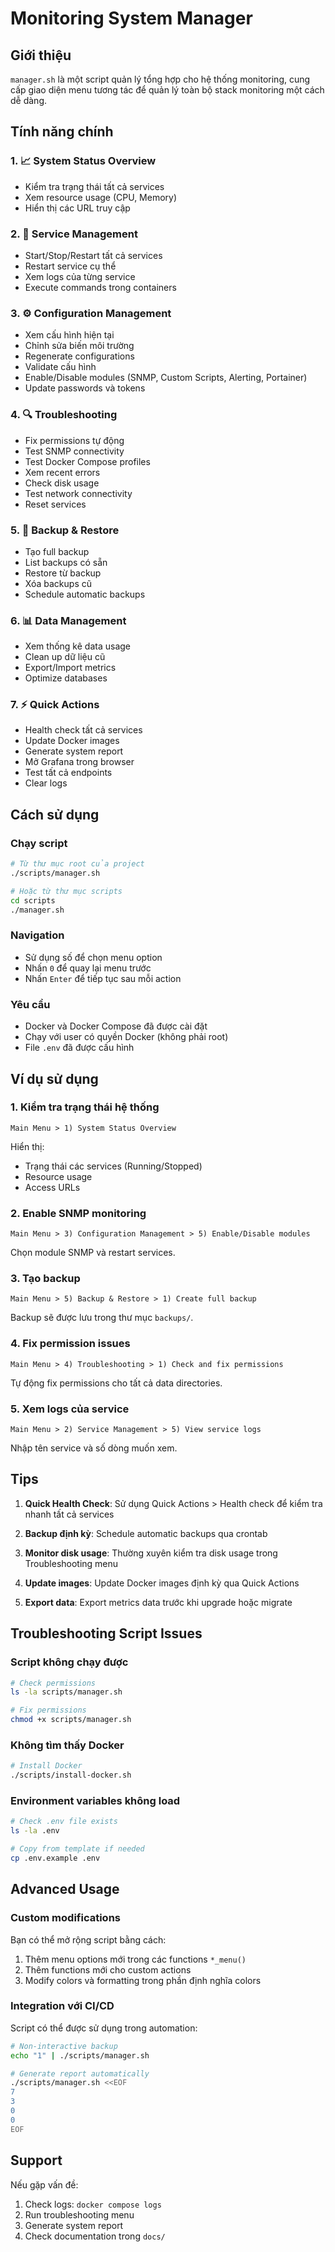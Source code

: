 # Monitoring System Manager

## Giới thiệu

`manager.sh` là một script quản lý tổng hợp cho hệ thống monitoring, cung cấp giao diện menu tương tác để quản lý toàn bộ stack monitoring một cách dễ dàng.

## Tính năng chính

### 1. 📈 System Status Overview
- Kiểm tra trạng thái tất cả services
- Xem resource usage (CPU, Memory)
- Hiển thị các URL truy cập

### 2. 🔧 Service Management
- Start/Stop/Restart tất cả services
- Restart service cụ thể
- Xem logs của từng service
- Execute commands trong containers

### 3. ⚙️ Configuration Management
- Xem cấu hình hiện tại
- Chỉnh sửa biến môi trường
- Regenerate configurations
- Validate cấu hình
- Enable/Disable modules (SNMP, Custom Scripts, Alerting, Portainer)
- Update passwords và tokens

### 4. 🔍 Troubleshooting
- Fix permissions tự động
- Test SNMP connectivity
- Test Docker Compose profiles
- Xem recent errors
- Check disk usage
- Test network connectivity
- Reset services

### 5. 💾 Backup & Restore
- Tạo full backup
- List backups có sẵn
- Restore từ backup
- Xóa backups cũ
- Schedule automatic backups

### 6. 📊 Data Management
- Xem thống kê data usage
- Clean up dữ liệu cũ
- Export/Import metrics
- Optimize databases

### 7. ⚡ Quick Actions
- Health check tất cả services
- Update Docker images
- Generate system report
- Mở Grafana trong browser
- Test tất cả endpoints
- Clear logs

## Cách sử dụng

### Chạy script

```bash
# Từ thư mục root của project
./scripts/manager.sh

# Hoặc từ thư mục scripts
cd scripts
./manager.sh
```

### Navigation

- Sử dụng số để chọn menu option
- Nhấn `0` để quay lại menu trước
- Nhấn `Enter` để tiếp tục sau mỗi action

### Yêu cầu

- Docker và Docker Compose đã được cài đặt
- Chạy với user có quyền Docker (không phải root)
- File `.env` đã được cấu hình

## Ví dụ sử dụng

### 1. Kiểm tra trạng thái hệ thống

```
Main Menu > 1) System Status Overview
```

Hiển thị:
- Trạng thái các services (Running/Stopped)
- Resource usage
- Access URLs

### 2. Enable SNMP monitoring

```
Main Menu > 3) Configuration Management > 5) Enable/Disable modules
```

Chọn module SNMP và restart services.

### 3. Tạo backup

```
Main Menu > 5) Backup & Restore > 1) Create full backup
```

Backup sẽ được lưu trong thư mục `backups/`.

### 4. Fix permission issues

```
Main Menu > 4) Troubleshooting > 1) Check and fix permissions
```

Tự động fix permissions cho tất cả data directories.

### 5. Xem logs của service

```
Main Menu > 2) Service Management > 5) View service logs
```

Nhập tên service và số dòng muốn xem.

## Tips

1. **Quick Health Check**: Sử dụng Quick Actions > Health check để kiểm tra nhanh tất cả services

2. **Backup định kỳ**: Schedule automatic backups qua crontab

3. **Monitor disk usage**: Thường xuyên kiểm tra disk usage trong Troubleshooting menu

4. **Update images**: Update Docker images định kỳ qua Quick Actions

5. **Export data**: Export metrics data trước khi upgrade hoặc migrate

## Troubleshooting Script Issues

### Script không chạy được

```bash
# Check permissions
ls -la scripts/manager.sh

# Fix permissions
chmod +x scripts/manager.sh
```

### Không tìm thấy Docker

```bash
# Install Docker
./scripts/install-docker.sh
```

### Environment variables không load

```bash
# Check .env file exists
ls -la .env

# Copy from template if needed
cp .env.example .env
```

## Advanced Usage

### Custom modifications

Bạn có thể mở rộng script bằng cách:

1. Thêm menu options mới trong các functions `*_menu()`
2. Thêm functions mới cho custom actions
3. Modify colors và formatting trong phần định nghĩa colors

### Integration với CI/CD

Script có thể được sử dụng trong automation:

```bash
# Non-interactive backup
echo "1" | ./scripts/manager.sh

# Generate report automatically
./scripts/manager.sh <<EOF
7
3
0
0
EOF
```

## Support

Nếu gặp vấn đề:

1. Check logs: `docker compose logs`
2. Run troubleshooting menu
3. Generate system report
4. Check documentation trong `docs/`